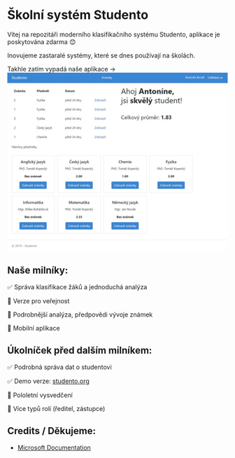 ﻿# Školní systém Studento
Vítej na repozitáři moderního klasifikačního systému Studento, aplikace je poskytována zdarma :blush:

Inovujeme zastaralé systémy, které se dnes používají na školách.

Takhle zatím vypadá naše aplikace ->
![Studento dashboard](/github_readme_images/dashboard_v1.jpg)

## Naše milníky:

:white_check_mark: Správa klasifikace žáků a jednoduchá analýza

:red_circle: Verze pro veřejnost

:red_circle: Podrobnější analýza, předpovědi vývoje známek

:red_circle: Mobilní aplikace

## Úkolníček před dalším milníkem:
:white_check_mark: Podrobná správa dat o studentovi

:white_check_mark: Demo verze: [studento.org](https://studento.org)

:red_circle: Pololetní vysvedčení

:red_circle: Více typů rolí (ředitel, zástupce)


## Credits / Děkujeme: 
- [Microsoft Documentation](https://github.com/aspnet/AspNetCore.Docs/tree/master/aspnetcore/data/ef-rp/intro/samples)
